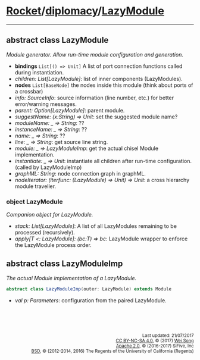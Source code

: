 [Rocket](../Readme.md)/[diplomacy](../diplomacy.md)/[LazyModule](https://github.com/freechipsproject/rocket-chip/blob/master/src/main/scala/diplomacy/LazyModule.scala)
=====================

**********************

## abstract class LazyModule
*Module generator. Allow run-time module configuration and generation.*

+ **bindings** `List[() => Unit]` A list of port connection functions called during instantiation.
+ *children: List[LazyModule]*: list of inner components (LazyModules).
+ **nodes** `List[BaseNode]` the nodes inside this module (think about ports of a crossbar)
+ *info: SourceInfo*: source information (line number, etc.) for better error/warning messages.
+ *parent: Option[LazyModule]*: parent module.
+ *suggestName: (x:String) => Unit*: set the suggested module name?
+ *moduleName: _ => String*: ??
+ *instanceName: _ => String*: ??
+ *name: _ => String*: ??
+ *line: _ => String*: get source line string.
+ *module: _ => LazyModuleImp*: get the actual chisel Module implementation.
+ *instantiate: _ => Unit*: instantiate all children after run-time configuration. (called by LazyModuleImp)
+ *graphML: String*: node connection graph in graphML.
+ *nodeIterator: (iterfunc: (LazyModule) => Unit) => Unit*: a cross hierarchy module traveller.

### object LazyModule
*Companion object for LazyModule.*

+ *stack: List[LazyModule]*: A list of all LazyModules remaining to be processed (recursively).
+ *apply[T <: LazyModule]: (bc:T) => bc*: LazyModule wrapper to enforce the LazyModule process order.

## abstract class LazyModuleImp
*The actual Module implementation of a LazyModule.*

~~~scala
abstract class LazyModuleImp(outer: LazyModule) extends Module
~~~

+ *val p: Parameters*: configuration from the paired LazyModule.








<br><br><br><p align="right">
<sub>
Last updated: 21/07/2017<br>
[CC BY-NC-SA 4.0](https://creativecommons.org/licenses/by-nc-sa/4.0/), &copy; (2017) [Wei Song](mailto:wsong83@gmail.com)<br>
[Apache 2.0](https://github.com/freechipsproject/rocket-chip/blob/master/LICENSE.SiFive), &copy; (2016-2017) SiFive, Inc<br>
[BSD](https://github.com/freechipsproject/rocket-chip/blob/master/LICENSE.Berkeley), &copy; (2012-2014, 2016) The Regents of the University of California (Regents)
</sub>
</p>
